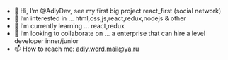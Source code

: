 - 👋 Hi, I’m @AdiyDev, see my first big project react_first (social network)
- 👀 I’m interested in ... html,css,js,react,redux,nodejs & other
- 🌱 I’m currently learning ... react,redux
- 💞️ I’m looking to collaborate on ... a enterprise that can hire a level developer inner/junior
- 📫 How to reach me: adiy.word.mail@ya.ru

<!---
AdiyDev/AdiyDev is a ✨ special ✨ repository because its `README.md` (this file) appears on your GitHub profile.
You can click the Preview link to take a look at your changes.
--->
